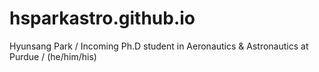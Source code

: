 # hsparkastro.github.io
Hyunsang Park / Incoming Ph.D student in Aeronautics &amp; Astronautics at Purdue / (he/him/his)
